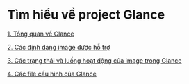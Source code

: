 # Tìm hiểu về project Glance

[1. Tổng quan về Glance](./01-TongQuanVeGlance.md)

[2. Các định dạng image được hỗ trợ](./02-image_format.md)

[3. Các trạng thái và luồng hoạt động của image trong Glance](./03-glance_status_flow.md)

[4. Các file cấu hình của Glance](./04-File_config_glance.md)
